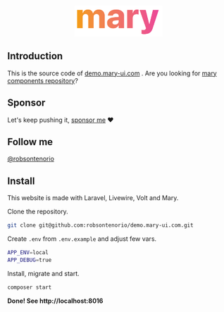 <p align="center"><img width="200" src="public/mary.png"></p>


## Introduction
This is the source code of [demo.mary-ui.com](https://mary-ui.com) . Are you looking for [mary components repository](https://github.com/robsontenorio/mary)?

## Sponsor
Let's keep pushing it, [sponsor me](https://github.com/sponsors/robsontenorio) ❤️

## Follow me

[@robsontenorio](https://twitter.com/robsontenorio)

## Install

This website is made with Laravel, Livewire, Volt and Mary.

Clone the repository. 
```bash
git clone git@github.com:robsontenorio/demo.mary-ui.com.git
```

Create `.env` from `.env.example` and adjust few vars.

```bash
APP_ENV=local
APP_DEBUG=true
```

Install, migrate and start.

```bash
composer start
```

**Done! See http://localhost:8016**
